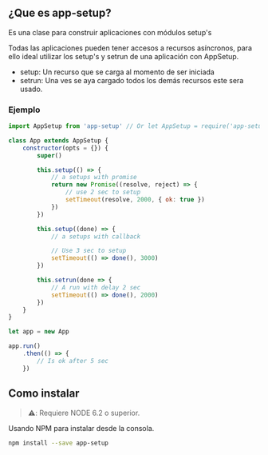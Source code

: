 ## ¿Que es app-setup?
Es una clase para construir aplicaciones con módulos setup's

Todas las aplicaciones pueden tener accesos a recursos asíncronos, para ello ideal utilizar los setup's y setrun de una aplicación con AppSetup.

* setup: Un recurso que se carga al momento de ser iniciada
* setrun: Una ves se aya cargado todos los demás recursos este sera usado.

### Ejemplo
```javascript
import AppSetup from 'app-setup' // Or let AppSetup = require('app-setup').AppSetup

class App extends AppSetup {
    constructor(opts = {}) {
        super()

        this.setup(() => {
            // a setups with promise
            return new Promise((resolve, reject) => {
                // use 2 sec to setup
                setTimeout(resolve, 2000, { ok: true })
            })
        })

        this.setup((done) => {
            // a setups with callback

            // Use 3 sec to setup
            setTimeout(() => done(), 3000)
        })

        this.setrun(done => {
            // A run with delay 2 sec 
            setTimeout(() => done(), 2000)
        })
    }
}

let app = new App

app.run()
    .then(() => {
        // Is ok after 5 sec
    })
```

## Como instalar
> :warning:: Requiere NODE 6.2 o superior.

Usando NPM para instalar desde la consola.

```bash
npm install --save app-setup
```

